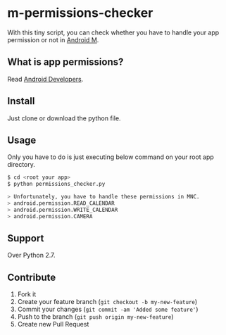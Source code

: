 # m-permissions-checker

With this tiny script, you can check whether you have to handle your app permission or not in [Android M](http://developer.android.com/preview/index.html).

## What is app permissions?

Read [Android Developers](http://developer.android.com/preview/features/runtime-permissions.html).

## Install

Just clone or download the python file.

## Usage

Only you have to do is just executing below command on your root app directory.

```sh
$ cd <root your app>
$ python permissions_checker.py

> Unfortunately, you have to handle these permissions in MNC.
> android.permission.READ_CALENDAR
> android.permission.WRITE_CALENDAR
> android.permission.CAMERA
```

## Support

Over Python 2.7.

## Contribute

1. Fork it
2. Create your feature branch (`git checkout -b my-new-feature`)
3. Commit your changes (`git commit -am 'Added some feature'`)
4. Push to the branch (`git push origin my-new-feature`)
5. Create new Pull Request
